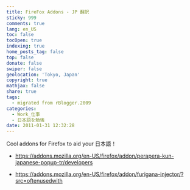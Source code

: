 ```yaml
---
title: FireFox Addons - JP 翻訳
sticky: 999
comments: true
lang: en_US
toc: false
tocOpen: true
indexing: true
home_posts_tag: false
top: false
donate: false
swiper: false
geolocation: 'Tokyo, Japan'
copyright: true
mathjax: false
share: true
tags:
  - migrated from rBlogger.2009
categories:
  - Work_仕事
  - 日本語を勉強
date: 2011-01-31 12:32:28
---
```


 Cool addons for Firefox to aid your 日本語！

- https://addons.mozilla.org/en-US/firefox/addon/perapera-kun-japanese-popup-tr/developers

- https://addons.mozilla.org/en-US/firefox/addon/furigana-injector/?src=oftenusedwith